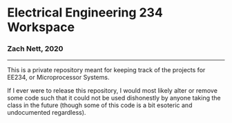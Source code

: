 # Electrical Engineering 234 Workspace
### Zach Nett, 2020
----
This is a private repository meant for keeping track of the projects for EE234, or Microprocessor Systems.

If I ever were to release this repository, I would most likely alter or remove some code such that it could not be used dishonestly by anyone taking the class in the future (though some of this code is a bit esoteric and undocumented regardless).
